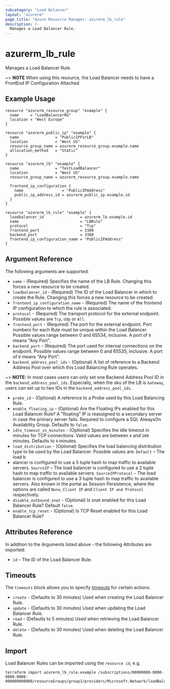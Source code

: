 ```yaml
---
subcategory: "Load Balancer"
layout: "azurerm"
page_title: "Azure Resource Manager: azurerm_lb_rule"
description: |-
  Manages a Load Balancer Rule.
---
```


# azurerm_lb_rule

Manages a Load Balancer Rule.

~> **NOTE** When using this resource, the Load Balancer needs to have a FrontEnd IP Configuration Attached

## Example Usage

```hcl
resource "azurerm_resource_group" "example" {
  name     = "LoadBalancerRG"
  location = "West Europe"
}

resource "azurerm_public_ip" "example" {
  name                = "PublicIPForLB"
  location            = "West US"
  resource_group_name = azurerm_resource_group.example.name
  allocation_method   = "Static"
}

resource "azurerm_lb" "example" {
  name                = "TestLoadBalancer"
  location            = "West US"
  resource_group_name = azurerm_resource_group.example.name

  frontend_ip_configuration {
    name                 = "PublicIPAddress"
    public_ip_address_id = azurerm_public_ip.example.id
  }
}

resource "azurerm_lb_rule" "example" {
  loadbalancer_id                = azurerm_lb.example.id
  name                           = "LBRule"
  protocol                       = "Tcp"
  frontend_port                  = 3389
  backend_port                   = 3389
  frontend_ip_configuration_name = "PublicIPAddress"
}
```

## Argument Reference

The following arguments are supported:

* `name` - (Required) Specifies the name of the LB Rule. Changing this forces a new resource to be created.
* `loadbalancer_id` - (Required) The ID of the Load Balancer in which to create the Rule. Changing this forces a new resource to be created.
* `frontend_ip_configuration_name` - (Required) The name of the frontend IP configuration to which the rule is associated.
* `protocol` - (Required) The transport protocol for the external endpoint. Possible values are `Tcp`, `Udp` or `All`.
* `frontend_port` - (Required) The port for the external endpoint. Port numbers for each Rule must be unique within the Load Balancer. Possible values range between 0 and 65534, inclusive. A port of `0` means "Any Port".
* `backend_port` - (Required) The port used for internal connections on the endpoint. Possible values range between 0 and 65535, inclusive. A port of `0` means "Any Port".
* `backend_address_pool_ids` - (Optional) A list of reference to a Backend Address Pool over which this Load Balancing Rule operates.

~> **NOTE:** In most cases users can only set one Backend Address Pool ID in the `backend_address_pool_ids`. Especially, when the sku of the LB is `Gateway`, users can set up to two IDs in the `backend_address_pool_ids`.

* `probe_id` - (Optional) A reference to a Probe used by this Load Balancing Rule.
* `enable_floating_ip` - (Optional) Are the Floating IPs enabled for this Load Balancer Rule? A "floating” IP is reassigned to a secondary server in case the primary server fails. Required to configure a SQL AlwaysOn Availability Group. Defaults to `false`.
* `idle_timeout_in_minutes` - (Optional) Specifies the idle timeout in minutes for TCP connections. Valid values are between `4` and `100` minutes. Defaults to `4` minutes.
* `load_distribution` - (Optional) Specifies the load balancing distribution type to be used by the Load Balancer. Possible values are: `Default` – The load b
* alancer is configured to use a 5 tuple hash to map traffic to available servers. `SourceIP` – The load balancer is configured to use a 2 tuple hash to map traffic to available servers. `SourceIPProtocol` – The load balancer is configured to use a 3 tuple hash to map traffic to available servers. Also known in the portal as Session Persistence, where the options are called `None`, `Client IP` and `Client IP and Protocol` respectively.
* `disable_outbound_snat` - (Optional) Is snat enabled for this Load Balancer Rule? Default `false`.
* `enable_tcp_reset` - (Optional) Is TCP Reset enabled for this Load Balancer Rule? 

## Attributes Reference

In addition to the Arguments listed above - the following Attributes are exported:

* `id` - The ID of the Load Balancer Rule.

## Timeouts

The `timeouts` block allows you to specify [timeouts](https://www.terraform.io/language/resources/syntax#operation-timeouts) for certain actions:

* `create` - (Defaults to 30 minutes) Used when creating the Load Balancer Rule.
* `update` - (Defaults to 30 minutes) Used when updating the Load Balancer Rule.
* `read` - (Defaults to 5 minutes) Used when retrieving the Load Balancer Rule.
* `delete` - (Defaults to 30 minutes) Used when deleting the Load Balancer Rule.

## Import

Load Balancer Rules can be imported using the `resource id`, e.g.

```shell
terraform import azurerm_lb_rule.example /subscriptions/00000000-0000-0000-0000-000000000000/resourceGroups/group1/providers/Microsoft.Network/loadBalancers/lb1/loadBalancingRules/rule1
```
